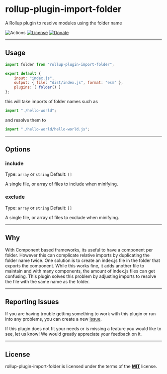 # rollup-plugin-import-folder

A Rollup plugin to resolve modules using the folder name

![Actions](https://github.com/jleeson/rollup-plugin-import-folder/workflows/build/badge.svg)
[![License](https://img.shields.io/badge/license-MIT-blue.svg)](https://github.com/jleeson/rollup-plugin-import-folder/blob/master/LICENSE)
[![Donate](https://img.shields.io/badge/patreon-donate-green.svg)](https://www.patreon.com/outwalkstudios)

---

## Usage

```js
import folder from "rollup-plugin-import-folder";

export default {
    input: "index.js",
    output: { file: "dist/index.js", format: "esm" },
    plugins: [ folder() ]
};
```

this will take imports of folder names such as
```js
import "./hello-world";
```

and resolve them to
```js
import "./hello-world/hello-world.js";
```

---

## Options

### include

Type: `array` or `string`
Default: `[]`

A single file, or array of files to include when minifying.

### exclude

Type: `array` or `string`
Default: `[]`

A single file, or array of files to exclude when minifying.

---

## Why

With Component based frameworks, its useful to have a component per folder. However this can complicate relative imports by duplicating the folder name twice. One solution is to create an index.js file in the folder that exports the component. While this works fine, it adds another file to maintain and with many components, the amount of index.js files can get confusing. This plugin solves this problem by adjusting imports to resolve the file with the same name as the folder.

---

## Reporting Issues

If you are having trouble getting something to work with this plugin or run into any problems, you can create a new [Issue](https://github.com/jleeson/rollup-plugin-import-folder/issues).

If this plugin does not fit your needs or is missing a feature you would like to see, let us know! We would greatly appreciate your feedback on it.

---

## License

rollup-plugin-import-folder is licensed under the terms of the [**MIT**](https://github.com/jleeson/rollup-plugin-import-folder/blob/master/LICENSE) license.
